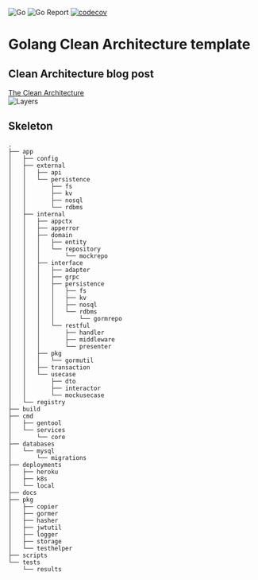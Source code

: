 ![Go](https://github.com/lovung/GoCleanArchitecture/workflows/Go/badge.svg)
![Go Report](https://goreportcard.com/badge/github.com/lovung/GoCleanArchitecture?style=flat-square)
[![codecov](https://codecov.io/gh/lovung/GoCleanArchitecture/branch/main/graph/badge.svg?token=QOX2GKGTA2)](https://codecov.io/gh/lovung/GoCleanArchitecture)

# Golang Clean Architecture template	
## Clean Architecture blog post	
[The Clean Architecture](https://blog.cleancoder.com/uncle-bob/2012/08/13/the-clean-architecture.html)	
![Layers](https://blog.cleancoder.com/uncle-bob/images/2012-08-13-the-clean-architecture/CleanArchitecture.jpg)	

## Skeleton
```
.
├── app
│   ├── config
│   ├── external
│   │   ├── api
│   │   └── persistence
│   │       ├── fs
│   │       ├── kv
│   │       ├── nosql
│   │       └── rdbms
│   ├── internal
│   │   ├── appctx
│   │   ├── apperror
│   │   ├── domain
│   │   │   ├── entity
│   │   │   └── repository
│   │   │       └── mockrepo
│   │   ├── interface
│   │   │   ├── adapter
│   │   │   ├── grpc
│   │   │   ├── persistence
│   │   │   │   ├── fs
│   │   │   │   ├── kv
│   │   │   │   ├── nosql
│   │   │   │   └── rdbms
│   │   │   │       └── gormrepo
│   │   │   └── restful
│   │   │       ├── handler
│   │   │       ├── middleware
│   │   │       └── presenter
│   │   ├── pkg
│   │   │   └── gormutil
│   │   ├── transaction
│   │   └── usecase
│   │       ├── dto
│   │       ├── interactor
│   │       └── mockusecase
│   └── registry
├── build
├── cmd
│   ├── gentool
│   └── services
│       └── core
├── databases
│   └── mysql
│       └── migrations
├── deployments
│   ├── heroku
│   ├── k8s
│   └── local
├── docs
├── pkg
│   ├── copier
│   ├── gormer
│   ├── hasher
│   ├── jwtutil
│   ├── logger
│   ├── storage
│   └── testhelper
├── scripts
└── tests
    └── results
```

